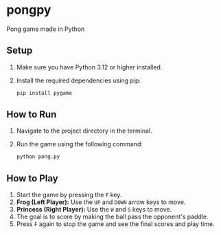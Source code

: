 # pongpy
Pong game made in Python

## Setup

1.  Make sure you have Python 3.12 or higher installed.
2.  Install the required dependencies using pip:

    ```sh
    pip install pygame
    ```

## How to Run

1.  Navigate to the project directory in the terminal.
2.  Run the game using the following command:

    ```sh
    python pong.py
    ```

## How to Play

1.  Start the game by pressing the `F` key.
2.  **Frog (Left Player):** Use the `UP` and `DOWN` arrow keys to move.
3.  **Princess (Right Player):** Use the `W` and `S` keys to move.
4.  The goal is to score by making the ball pass the opponent's paddle.
5.  Press `F` again to stop the game and see the final scores and play time.
